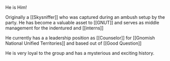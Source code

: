 He is Him!

Originally a [[Skysniffer]] who was captured during an ambush setup by the party.
He has become a valuable asset to [[GNUT]] and serves as middle management for the indentured and [[interns]]

He currently has a a leadership position as [[Counselor]] for [[Gnomish National Unified Territories]] and based out of [[Good Question]]

He is very loyal to the group and has a mysterious and exciting history.
